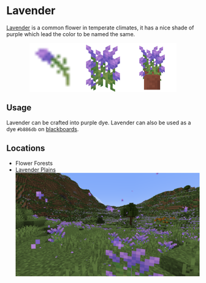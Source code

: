 # Lavender

<!--description:Learn everything about the lavender, a very cozy flower.-->
<!--thumbnail:images/assets/item/lavender.png-->

[Lavender][lavender_wikipedia] is a common flower in temperate climates,
it has a nice shade of purple which lead the color to be named the same.

<div style="display: flex; justify-content: center;">
<img alt="Lavender Item" title="Lavender Item" class="item" src="../../src/main/resources/assets/aurorasdeco/textures/item/lavender.png" width="128" height="128" />
<img alt="Lavender Flower" title="Lavender Flower" class="item" src="../../images/render/lavender.png" width="128" height="128" />
<img alt="Potted Lavender" title="Potted Lavender" class="item" src="../../images/render/potted/lavender.png" width="128" height="128" />
</div>

## Usage

Lavender can be crafted into purple dye. Lavender can also be used as a dye `#b886db` on [blackboards](../blackboards.md).

## Locations

 - Flower Forests
 - [Lavender Plains](java/minecraft/aurorasdecorations/wiki/world_generation/biomes/lavender_plains.md)  
   ![Lavender Plains Picture](../../images/biome/lavender_plains.png "Lavender Plains")

[lavender_wikipedia]: https://en.wikipedia.org/wiki/Lavandula "Wikipedia page"
